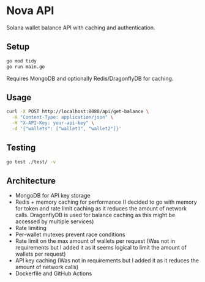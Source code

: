# Nova API

Solana wallet balance API with caching and authentication.

## Setup

```bash
go mod tidy
go run main.go
```

Requires MongoDB and optionally Redis/DragonflyDB for caching.

## Usage

```bash
curl -X POST http://localhost:8080/api/get-balance \
  -H "Content-Type: application/json" \
  -H "X-API-Key: your-api-key" \
  -d '{"wallets": ["wallet1", "wallet2"]}'
```

## Testing

```bash
go test ./test/ -v
```

## Architecture

- MongoDB for API key storage
- Redis + memory caching for performance (I decided to go with memory for token and rate limit caching as it reduces the amount of network calls. DragonflyDB is used for balance caching as this might be accessed by multiple services)
- Rate limiting
- Per-wallet mutexes prevent race conditions
- Rate limit on the max amount of wallets per request (Was not in requirements but I added it as it seems logical to limit the amount of wallets per request)
- API key caching (Was not in requirements but I added it as it reduces the amount of network calls)
- Dockerfile and GitHub Actions

